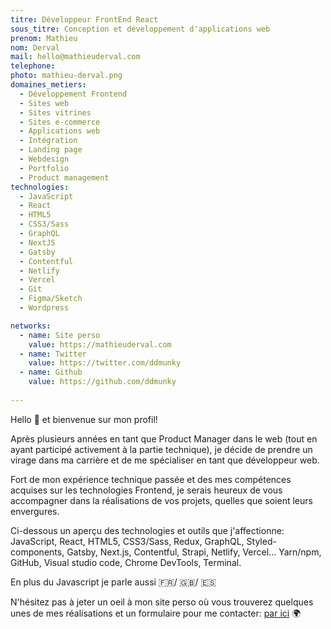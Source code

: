 ```yaml
---
titre: Développeur FrontEnd React
sous_titre: Conception et développement d'applications web
prenom: Mathieu
nom: Derval
mail: hello@mathieuderval.com
telephone:
photo: mathieu-derval.png
domaines_metiers:
  - Développement Frontend
  - Sites web
  - Sites vitrines
  - Sites e-commerce
  - Applications web
  - Intégration
  - Landing page
  - Webdesign
  - Portfolio
  - Product management
technologies:
  - JavaScript
  - React
  - HTML5
  - CSS3/Sass
  - GraphQL
  - NextJS
  - Gatsby
  - Contentful
  - Netlify
  - Vercel
  - Git
  - Figma/Sketch
  - Wordpress

networks:
  - name: Site perso
    value: https://mathieuderval.com
  - name: Twitter
    value: https://twitter.com/ddmunky
  - name: Github
    value: https://github.com/ddmunky
 
---
```


Hello 👋 et bienvenue sur mon profil!

Après plusieurs années en tant que Product Manager dans le web (tout en ayant participé activement à la partie technique), je décide de prendre un virage dans ma carrière et de me spécialiser en tant que développeur web.

Fort de mon expérience technique passée et des mes compétences acquises sur les technologies Frontend, je serais heureux de vous accompagner dans la réalisations de vos projets, quelles que soient leurs envergures. 

Ci-dessous un aperçu des technologies et outils que j'affectionne: 
JavaScript, React, HTML5, CSS3/Sass, Redux, GraphQL, Styled-components, Gatsby, Next.js, Contentful, Strapi, Netlify, Vercel...
Yarn/npm, GitHub, Visual studio code, Chrome DevTools, Terminal.

En plus du Javascript je parle aussi 🇫🇷/ 🇬🇧/ 🇪🇸

N'hésitez pas à jeter un oeil à mon site perso où vous trouverez quelques unes de mes réalisations et un formulaire pour me contacter: [par ici](https://mathieuderval.com) 🌍 
